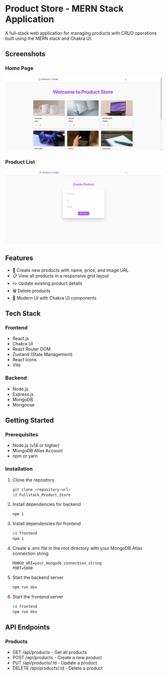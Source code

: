 # Product Store - MERN Stack Application

A full-stack web application for managing products with CRUD operations built using the MERN stack and Chakra UI.

## Screenshots

### Home Page
![Home Page](Screenshots/page1.png)

### Product List
![Product List](Screenshots/page2.png)

## Features

- 📝 Create new products with name, price, and image URL
- 📋 View all products in a responsive grid layout
- ✏️ Update existing product details
- 🗑️ Delete products
- 🎨 Modern UI with Chakra UI components

## Tech Stack

### Frontend
- React.js
- Chakra UI
- React Router DOM
- Zustand (State Management)
- React Icons
- Vite

### Backend
- Node.js
- Express.js
- MongoDB
- Mongoose

## Getting Started

### Prerequisites
- Node.js (v14 or higher)
- MongoDB Atlas Account
- npm or yarn

### Installation

1. Clone the repository
    ```bash
    git clone <repository-url>
    cd Fullstack_Product_Store
    ```

2. Install dependencies for backend
    ```bash
    npm i
    ```

3. Install dependencies for frontend
    ```bash
    cd frontend
    npm i
    ```

4. Create a .env file in the root directory with your MongoDB Atlas connection string
    ```
    MONGO_URI=your_mongodb_connection_string
    PORT=5000
    ```

5. Start the backend server
    ```bash
    npm run dev
    ```

6. Start the frontend server
    ```bash
    cd frontend
    npm run dev
    ```

## API Endpoints

### Products
- GET /api/products - Get all products
- POST /api/products - Create a new product
- PUT /api/products/:id - Update a product
- DELETE /api/products/:id - Delete a product
